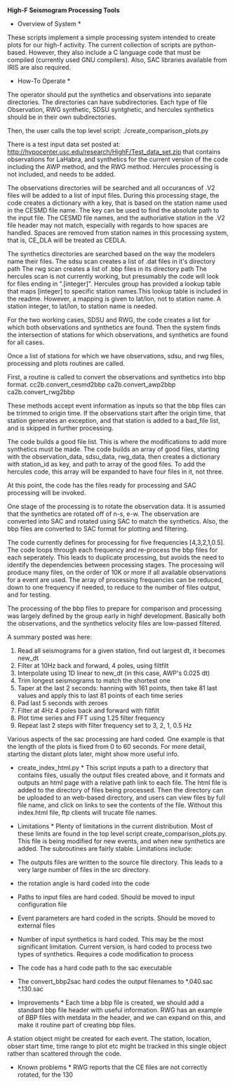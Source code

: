 **High-F Seismogram Processing Tools**
* Overview of System *

These scripts implement a simple processing system intended to create plots for our high-f activity.
The current collection of scripts are python-based. 
However, they also include a C language code that must be compiled (currently used GNU compilers). 
Also, SAC libraries available from IRIS are also required.

* How-To Operate *

The operator should put the synthetics and observations into separate directories. The directories
can have subdirectories. Each type of file Observation, RWG synthetic, SDSU syntghetic, and hercules 
synthetics should be in their own subdirectories.

Then, the user calls the top level script:
./create_comparison_plots.py

There is a test input data set posted at:
http://hypocenter.usc.edu/research/HighF/Test_data_set.zip that contains observations for LaHabra, and synthetics for the current
version of the code including the AWP method, and the RWG method. Hercules processing is not included, and needs to be added.

The observations directories will be searched and all occurances of .V2 files will be added
to a list of input files. During this processing stage, the code creates a dictionary with a key, that is based on the station name used
in the CESMD file name. The key can be used to find the absolute path to the input file. The CESMD file names, 
and the authoriative station in the .V2 file header may not match, especially with regards to how spaces are handled.
Spaces are removed from station names in this processing system, that is, CE_DLA will be treated as CEDLA.

The synthetics directories are searched based on the way the modelers name their files.
The sdsu scan creates a list of .dat files in it's directory path
The rwg scan creates a list of .bbp files in its directory path
The hercules scan is not currently working, but presumably the code will look for files ending in ".[integer]".
Hercules group has provided a lookup table that maps [integer] to specific station names.This lookup table is
included in the readme. However, a mapping is given to lat/lon, not to station name. A station integer, to lat/lon,
to station name is needed.

For the two working cases, SDSU and RWG, the code creates a list for which both observations and synthetics are found.
Then the system finds the intersection of stations for which observations, and synthetics are found for all cases.

Once a list of stations for which we have observations, sdsu, and rwg files, processing and plots routines are called.

First, a routine is called to convert the observations and synthetics into bbp format.
cc2b.convert_cesmd2bbp
ca2b.convert_awp2bbp
ca2b.convert_rwg2bbp

These methods accept event information as inputs so that the bbp files can be trimmed to origin time.
If the observations start after the origin time, that station generates an exception, and that station
is added to a bad_file list, and is skipped in further processing.

The code builds a good file list. This is where the modifications to add more synthetics must be made.
The code builds an array of good files, starting with the observation_data, sdsu_data, rwg_data, then
creates a dictionary with station_id as key, and path to array of the good files.
To add the hercules code, this array will be expanded to have four files in it, not three.

At this point, the code has the files ready for processing and SAC processing will be invoked.

One stage of the processing is to rotate the observation data. It is assumed that the synthetics are rotated 
off of n-s, e-w. The observation are converted into SAC and rotated using SAC to match the synthetics.
Also, the bbp files are converted to SAC format for plotting and filtering.

The code currently defines for processing for five frequencies [4,3,2,1,0.5]. 
The code loops through each frequency and re-process the bbp files for each seperately. 
This leads to duplicate processing, but avoids the need to identify the dependencies between processing stages. 
The processing will produce many files, on  the order of 10K or more if all available observations for a
event are used.
The array of processing frequencies can be reduced, down to one frequency if needed, 
to reduce to the number of files output, and for testing.

The processing of the bbp files to prepare for comparison and processing was largely defined by the group
early in highf development.  Basically both the observations, and the 
synthetics velocity files are low-passed filtered.

A summary posted was here:

1. Read all seismograms for a given station, find out largest dt, it becomes new_dt
2. Filter at 10Hz back and forward, 4 poles, using filtfilt
3. Interpolate using 1D linear to new_dt (in this case, AWP's 0.025 dt)
4. Trim longest seismograms to match the shortest one
5. Taper at the last 2 seconds: hanning with 161 points, then take 81 last values and apply this to last 81 points of each time series
6. Pad last 5 seconds with zeroes
7. Filter at 4Hz 4 poles back and forward with filtfilt
8. Plot time series and FFT using 1.25 filter frequency
9. Repeat last 2 steps with filter frequency set to 3, 2, 1, 0.5 Hz

Various aspects of the sac processing are hard coded. One example is that the length of the plots is fixed
from 0 to 60 seconds. For more detail, starting the distant plots later, might show more useful info.

* create_index_html.py *
This script inputs a path to a directory that contains files, usually the output files created above,
and it formats and outputs an html page with a relative path link to each file. 
The html file is added to the directory of files being processed. Then the directory
can be uploaded to an web-based directory, and users can view files by full file name, and click
on links to see the contents of the file. Without this index.html file, ftp clients will trucate file names.

* Limitations *
Plenty of limitations in the current distribution. Most of these limits are found in the top level
script create_comparison_plots.py. This file is being modified for new events, and when new synthetics are 
added. The subroutines are fairly stable.
Limitations include:
* The outputs files are written to the source file directory. This leads to a very large number of
files in the src directory.
* the rotation angle is hard coded into the code
* Paths to input files are hard coded. Should be moved to input configuration file
* Event parameters are hard coded in the scripts. Should be moved to external files
* Number of input synthetics is hard coded. This may be the most significant limitation. Current version,
is hard coded to process two types of synthetics. Requires a code modification to process
* The code has a hard code path to the sac executable
* The convert_bbp2sac hard codes the output filenames to *.040.sac *.130.sac

* Improvements *
Each time a bbp file is created, we should add a standard bbp file header with useful information.
RWG has an example of BBP files with metdata in the header, and we can expand on this, and make
it routine part of creating bbp files.

A station object might be created for each event. The station, location, obser start time, time range to plot etc
might be tracked in this single object rather than scattered through the code.

* Known problems *
RWG reports that the CE files are not correctly rotated, for the 130 